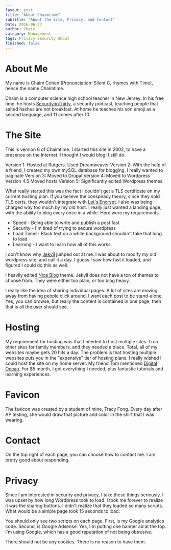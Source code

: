 ```yaml
---
layout: post
title: "About Chaimtime"
subtitle: "About the Site, Privacy, and Contact"
Date: 2016-06-27
author: Chaim
category: Management
tags: Privacy Security About 
finished: false
---
```



# About Me


My name is Chaim Cohen [Pronunciation: Silent C, rhymes with Time], hence the name Chaimtime.

Chaim is a computer science high school teacher in New Jersey. In his free time, he hosts [Security:inThirty], a security podcast, teaching people that salted hashes are not breakfast. At home he teaches his son emoji as a second language, and 11 comes after 10.

# The Site

This is version 6 of Chaimtime. I started this site in 2002, to have a presence on the Internet. I thought I would blog; I still do.

Version 1: Hosted at Rutgers. Used Dreamweaver
Version 2: With the help of a friend, I created my own mySQL database for blogging. I really wanted to paginate
Version 3: Moved to Drupal
Version 4: Moved to Wordpress
Version 4.5 Moved hosts
Version 5: Significantly edited Wordpress themes

What really started this was the fact I couldn't get a TLS certificate on my current hosting plan. If you believe the conspiracy theory, since they sold
TLS certs, they wouldn't integrate with [Let's Encrypt]. I also was being charged way too much by my old host. I really just wanted a landing page, with the
ability to blog every once in a while. Here were my requirements.

- Speed - Being able to write and publish a post fast
- Security - I'm tired of trying to secure wordpress
- Load Times- Black text on a white background shouldn't take that long to load
- Learning - I want to learn how all of this works.
	
I don't know why [Jekyll] jumped out at me. I was about to modify my old wordpress site, and call it a day. I guess I saw how fast it loaded, and figured
I could do this as well.


I heavily edited [Nice Blog] theme. Jekyll does not have a ton of themes to choose from. They were either too plain, or too blog heavy. 

I really like the idea of sharing individual pages. A lot of sites are moving away from having people click around. I want each post to be stand-alone. Yes, you can browse, but really the content
is contained in one page, then that is all the user should see.

# Hosting

My requirement for hosting was that I needed to host multiple sites. I run other sites for family members, and they needed a place. Total, all of my websites
maybe gets 20 hits a day. The problem is that hosting multiple websites puts you in the "expensive" tier of hosting plans. I really wished I could host the site on 
my home server. My friend Tom mentioned [Digital Ocean]. For $5 month, I got everything I needed, plus fantastic tutorials and learning experiences.

# Favicon
The favicon was created by a student of mine, Tracy Fong. Every day after AP testing, she would draw that picture and color in
the shirt that I was wearing.

# Contact
On the top right of each page, you can choose how to contact me. I am pretty good about responding. 

# Privacy
Since I am interested in security and privacy, I take these things seriously. I was upset by how long Wordpress took to load. I took me forever to realize it was the sharing buttons. I didn't realize
that they loaded so many scripts. What would be a simple page took 15 seconds to load.

You should only see two scripts on each page. First, is my Google analytics code. Second, is Google Adsense. Yes, I'm putting one banner ad at the top. I'm using Google, which has a 
good reputation of not being obtrusive.

There should not be any cookies. There is no reason to have them.



[Jekyll]: <https://jekyllrb.com>
[Let's Encrypt]: <https://letsencrypt.org>
[Nice Blog]: <http://jekyllthemes.org/themes/nice-blog/>
[Digital Ocean]: <https://m.do.co/c/d213df149b40>
[Security:inThirty]:<http://inthirty.net>
 
